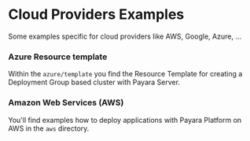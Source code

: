 # Cloud Providers Examples

Some examples specific for cloud providers like AWS, Google, Azure, ...


### Azure Resource template

Within the `azure/template` you find the Resource Template for creating a Deployment Group based cluster with Payara Server.

### Amazon Web Services (AWS)

You'll find examples how to deploy applications with Payara Platform on AWS in the `aws` directory.
